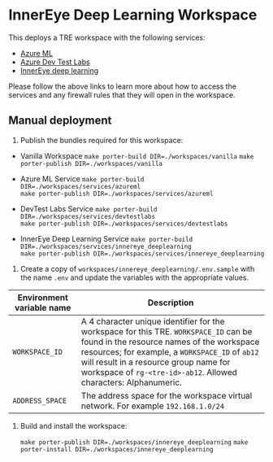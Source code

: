 # InnerEye Deep Learning Workspace

This deploys a TRE workspace with the following services:

- [Azure ML](./services/azureml)
- [Azure Dev Test Labs](./services/devtestlabs)
- [InnerEye deep learning](./services/innereye_deeplearning)

Please follow the above links to learn more about how to access the services and any firewall rules that they will open in the workspace.

## Manual deployment

1. Publish the bundles required for this workspace:

- Vanilla Workspace
    `make porter-build DIR=./workspaces/vanilla`
    `make porter-publish DIR=./workspaces/vanilla`

- Azure ML Service
    `make porter-build DIR=./workspaces/services/azureml`  
    `make porter-publish DIR=./workspaces/services/azureml`

- DevTest Labs Service
    `make porter-build DIR=./workspaces/services/devtestlabs`  
    `make porter-publish DIR=./workspaces/services/devtestlabs`

- InnerEye Deep Learning Service
    `make porter-build DIR=./workspaces/services/innereye_deeplearning`  
    `make porter-publish DIR=./workspaces/services/innereye_deeplearning`

1. Create a copy of `workspaces/innereye_deeplearning/.env.sample` with the name `.env` and update the variables with the appropriate values.

| Environment variable name | Description |
| ------------------------- | ----------- |
| `WORKSPACE_ID` | A 4 character unique identifier for the workspace for this TRE. `WORKSPACE_ID` can be found in the resource names of the workspace resources; for example, a `WORKSPACE_ID` of `ab12` will result in a resource group name for workspace of `rg-<tre-id>-ab12`. Allowed characters: Alphanumeric. |
| `ADDRESS_SPACE` | The address space for the workspace virtual network. For example `192.168.1.0/24`|

1. Build and install the workspace:

    `make porter-publish DIR=./workspaces/innereye_deeplearning`
    `make porter-install DIR=./workspaces/innereye_deeplearning`
